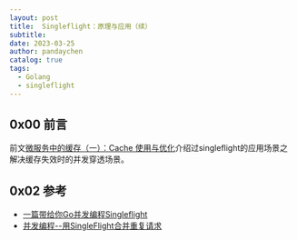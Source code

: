 ```yaml
---
layout: post
title:  Singleflight：原理与应用（续）
subtitle: 
date: 2023-03-25
author: pandaychen
catalog: true
tags:
  - Golang
  - singleflight
---
```


## 0x00 前言
前文[微服务中的缓存（一）：Cache 使用与优化](https://pandaychen.github.io/2020/02/22/A-CACHE-STUDY/#singleflight-机制)介绍过singleflight的应用场景之解决缓存失效时的并发穿透场景。


##	

## 0x02 参考
-	[一篇带给你Go并发编程Singleflight](https://www.51cto.com/article/652064.html)
-	[并发编程--用SingleFlight合并重复请求](https://zhuanlan.zhihu.com/p/340191872)